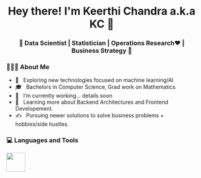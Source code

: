 <h1 align="center">Hey there! I'm Keerthi Chandra a.k.a KC 👋 </h1>
<h3 align="center">🚀 Data Scientist | Statistician | Operations Research♥ | Business Strategy 🚀</h3>

  <h3> 👨🏻‍💻 About Me </h3>

  - 🤔 &nbsp; Exploring new technologies focused on machine learning/AI
  - 🎓 &nbsp; Bachelors in Computer Science, Grad work on Mathematics
  - 💼 &nbsp; I’m currently working... details soon
  - 🌱 &nbsp; Learning more about Backend Architectures and Frontend Developement.
  - ✍️ &nbsp; Pursuing newer solutions to solve business problems + hobbies/side hustles.  
</div> 
</div>

<div>
  <h3> 💻 Languages and Tools </h3>
  <p>
<img src="https://i.giphy.com/media/LMt9638dO8dftAjtco/200.webp"   width="50">
<p>
</div> 
